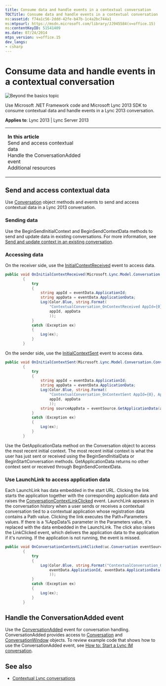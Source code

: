 ```yaml
---
title: Consume data and handle events in a contextual conversation
TOCTitle: Consume data and handle events in a contextual conversation
ms:assetid: f74a1c56-2ddd-42fe-b47b-1c4a2bc744a1
ms:mtpsurl: https://msdn.microsoft.com/library/JJ945584(v=office.15)
ms:contentKeyID: 51541409
ms.date: 07/24/2014
mtps_version: v=office.15
dev_langs:
- csharp
---
```


# Consume data and handle events in a contextual conversation

![Beyond the basics topic](images/JJ937254.mod_icon_beyondbasics_long(Office.15).png "Beyond the basics topic")

Use Microsoft .NET Framework code and Microsoft Lync 2013 SDK to consume contextual data and handle events in a Lync 2013 conversation.



**Applies to**: Lync 2013 | Lync Server 2013

<table>
<colgroup>
<col style="width: 50%" />
<col style="width: 50%" />
</colgroup>
<tbody>
<tr class="odd">
<td><p><strong>In this article</strong><br />
Send and access contextual data<br />
Handle the ConversationAdded event<br />
Additional resources</p></td>
<td><p></p>
<p></p></td>
</tr>
</tbody>
</table>

## Send and access contextual data

Use [Conversation](https://msdn.microsoft.com/library/jj276988\(v=office.15\)) object methods and events to send and access contextual data in a Lync 2013 conversation.

### Sending data

Use the BeginSendInitialContext and BeginSendContextData methods to send and update data in existing conversations. For more information, see [Send and update context in an existing conversation](send-and-update-context-in-an-existing-conversation.md).

### Accessing data

On the receiver side, use the [InitialContextReceived](https://msdn.microsoft.com/library/jj267349\(v=office.15\)) event to access data.

```csharp
public void OnInitialContextReceived(Microsoft.Lync.Model.Conversation.Conversation eventSource, Microsoft.Lync.Model.Conversation.ContextEventArgs eventData)
        {
            try
            {
                string appId = eventData.ApplicationId;
                string appData = eventData.ApplicationData;
                Log(Color.Blue, string.Format(
                    "ContextualConversation_OnContextReceived AppId={0}, AppData={1}",
                    appId, appData
                    ));
            }
            catch (Exception ex)
            {
                Log(ex);
            }
        }
```

On the sender side, use the [InitialContextSent](https://msdn.microsoft.com/library/jj266032\(v=office.15\)) event to access data.

```csharp
public void OnInitialContextSent(Microsoft.Lync.Model.Conversation.Conversation eventSource, Microsoft.Lync.Model.Conversation.ContextEventArgs eventData)
        {
            try
            {
                string appId = eventData.ApplicationId;
                string appData = eventData.ApplicationData;
                Log(Color.Blue, string.Format(
                    "ContextualConversation_OnContextSent AppId={0}, AppData={1}",
                    appId, appData
                    ));
                string sourceAppData = eventSource.GetApplicationData(appId);
            }
            catch (Exception ex)
            {
                Log(ex);
            }
        }
```

Use the GetApplicationData method on the Conversation object to access the most recent initial context. The most recent initial context is what the user has just sent or received using the BeginSendInitialData or BeginStartConversation methods. GetApplicationData returns no other context sent or received through BeginSendContextData.

### Use LaunchLink to access application data

Each LaunchLink has data embedded in the start URL. Clicking the link starts the application together with the corresponding application data and raises the [ConversationContextLinkClicked](https://msdn.microsoft.com/library/jj266979\(v=office.15\)) event. LaunchLink appears in the conversation history when a user sends or receives a contextual conversation tied to a contextual application whose registration data contains a Path value. Clicking the link executes the Path+Parameters values. If there is a %AppData% parameter in the Parameters value, it's replaced with the data embedded in the LaunchLink. The click also raises the LinkClicked event, which delivers the application data to the application if it's running. If the application is not running, the event is missed.

```csharp
public void OnConversationContextLinkClicked(uc.Conversation eventSource, uc.ContextEventData eventData)
        {
            try
            {
                Log(Color.Blue, string.Format("ContextualConversation_OnLaunchLinkClicked AppId={0}, AppData={1}",
                    eventData.ApplicationId, eventData.ApplicationData
                    ));
            }
            catch (Exception ex)
            {
                Log(ex);
            }
        }
```

## Handle the ConversationAdded event

Use the [ConversationAdded](https://msdn.microsoft.com/library/jj266470\(v=office.15\)) event for conversation handling. ConversationAdded provides access to [Conversation](https://msdn.microsoft.com/library/jj276988\(v=office.15\)) and [ConversationWindow](https://msdn.microsoft.com/library/jj293606\(v=office.15\)) objects. To review example code that shows how to use the ConversationAdded event, see [How to: Start a Lync IM conversation](how-to-start-a-lync-im-conversation.md).

## See also

  - [Contextual Lync conversations](contextual-lync-conversations.md)

